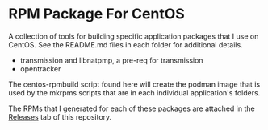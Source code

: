 #  RPM Package For CentOS

A collection of tools for building specific application packages that I use on
CentOS.  See the README.md files in each folder for additional details.

* transmission and libnatpmp, a pre-req for transmission
* opentracker

The centos-rpmbuild script found here will create the podman image that is used
by the mkrpms scripts that are in each individual application's folders.

The RPMs that I generated for each of these packages are attached in the 
[Releases](https://github.com/dlk3/centos-rpms/releases) tab of this repository.
